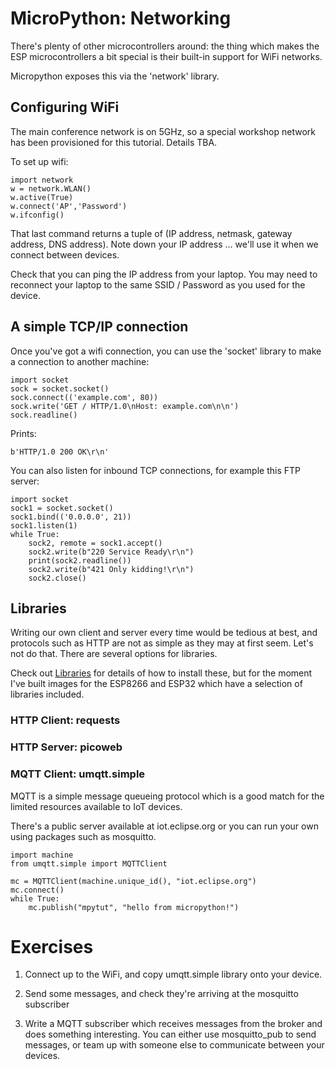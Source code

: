 # MicroPython: Networking

There's plenty of other microcontrollers around: the thing which makes the ESP microcontrollers
a bit special is their built-in support for WiFi networks.

Micropython exposes this via the 'network' library.

## Configuring WiFi

The main conference network is on 5GHz, so a special workshop network has been provisioned 
for this tutorial.  Details TBA.

To set up wifi:

    import network
    w = network.WLAN()
    w.active(True)
    w.connect('AP','Password')
    w.ifconfig()

That last command returns a tuple of (IP address, netmask, gateway address, DNS address).
Note down your IP address ... we'll use it when we connect between devices.

Check that you can ping the IP address from your laptop.  You may need to reconnect your
laptop to the same SSID / Password as you used for the device.

## A simple TCP/IP connection

Once you've got a wifi connection, you can use the 'socket' library to make a connection
to another machine:

    import socket
    sock = socket.socket()
    sock.connect(('example.com', 80))
    sock.write('GET / HTTP/1.0\nHost: example.com\n\n')
    sock.readline()

Prints:

    b'HTTP/1.0 200 OK\r\n'

You can also listen for inbound TCP connections, for example this FTP server:

    import socket
    sock1 = socket.socket()
    sock1.bind(('0.0.0.0', 21))
    sock1.listen(1)
    while True:
        sock2, remote = sock1.accept()
        sock2.write(b"220 Service Ready\r\n")
        print(sock2.readline())
        sock2.write(b"421 Only kidding!\r\n")
        sock2.close()

## Libraries

Writing our own client and server every time would be tedious at best,
and protocols such as HTTP are not as simple as they may at first seem.
Let's not do that.  There are several options for libraries.

Check out [Libraries](libraries.html) for details of how to install these,
but for the moment I've built images for the ESP8266 and ESP32 which
have a selection of libraries included.

### HTTP Client: requests


### HTTP Server: picoweb

### MQTT Client: umqtt.simple

MQTT is a simple message queueing protocol which is a good match for the limited
resources available to IoT devices.

There's a public server available at iot.eclipse.org or you can run your own using
packages such as mosquitto.

    import machine
    from umqtt.simple import MQTTClient

    mc = MQTTClient(machine.unique_id(), "iot.eclipse.org")
    mc.connect()
    while True:
        mc.publish("mpytut", "hello from micropython!")

# Exercises

1. Connect up to the WiFi, and copy umqtt.simple library onto your device.

2. Send some messages, and check they're arriving at the mosquitto subscriber

3. Write a MQTT subscriber which receives messages from the broker and does
   something interesting.  You can either use mosquitto\_pub to send messages,
   or team up with someone else to communicate between your devices. 
